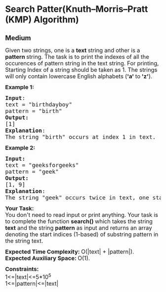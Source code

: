 # Search Patter(Knuth–Morris–Pratt (KMP) Algorithm)
## Medium
<div class="problems_problem_content__Xm_eO"><p><span style="font-size: 18px;">Given two strings, one is a <strong>text </strong>string and other is a <strong>pattern </strong>string. The task is to print the indexes of all the occurences of pattern string in the text string. For printing, Starting Index of a string should be taken as 1. The strings will only contain lowercase English alphabets (<strong>'a' </strong>to<strong> 'z'</strong>).</span></p>
<p><span style="font-size: 18px;"><strong>Example 1:</strong></span></p>
<pre><span style="font-size: 18px;"><strong>Input</strong>: 
text = "birthdayboy"<br>pattern = "birth"<br><strong>Output:</strong> <br>[1]
<strong>Explanation</strong>: <br>The string "birth" occurs at index 1 in text.</span></pre>
<p><span style="font-size: 18px;"><strong>Example 2:</strong></span></p>
<pre><span style="font-size: 18px;"><strong>Input:</strong>
text = "geeksforgeeks"<br>pattern = "geek"
<strong>Output:</strong> <br>[1, 9]
<strong>Explanation</strong>: <br>The string "geek" occurs twice in text, one starts are index 1 and the other at index 9.</span></pre>
<p><span style="font-size: 18px;"><strong>Your Task:</strong><br>You don't need to read input or print anything. Your task is to complete the function&nbsp;<strong>search()&nbsp;</strong>which takes the string <strong>text</strong> and the string <strong>pattern</strong> as input and returns an array denoting the start indices (1-based) of substring pattern in the string text.&nbsp;</span></p>
<p><span style="font-size: 18px;"><strong>Expected Time Complexity: </strong>O(|text| + |pattern|).<br><strong>Expected Auxiliary Space:&nbsp;</strong>O(1).</span></p>
<p><span style="font-size: 18px;"><strong>Constraints:</strong><br>1&lt;=|text|&lt;=5*10<sup>5</sup><br>1&lt;=|pattern|&lt;=|text|</span></p></div>